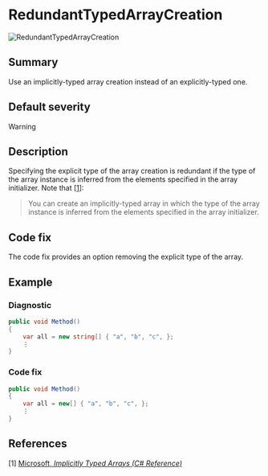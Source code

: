 # RedundantTypedArrayCreation

![RedundantTypedArrayCreation][fig-RedundantTypedArrayCreation]

## Summary

Use an implicitly-typed array creation instead of an explicitly-typed one.

## Default severity

Warning

## Description

Specifying the explicit type of the array creation is redundant if the type of
the array instance is inferred from the elements specified in the array
initializer. Note that
\[[1](#ref1)\]:

> You can create an implicitly-typed array in which the type of the array
> instance is inferred from the elements specified in the array initializer.

## Code fix

The code fix provides an option removing the explicit type of the array.

## Example

### Diagnostic

```csharp
public void Method()
{
    var all = new string[] { "a", "b", "c", };
    ⋮
}
```

### Code fix

```csharp
public void Method()
{
    var all = new[] { "a", "b", "c", };
    ⋮
}
```

## References

<a id="ref1"></a>
[1] [Microsoft, _Implicitly Typed Arrays (C# Reference)_][implicitly-typed-arrays-microsoft]

[implicitly-typed-arrays-microsoft]:
  https://docs.microsoft.com/en-us/dotnet/csharp/programming-guide/arrays/implicitly-typed-arrays
[fig-RedundantTypedArrayCreation]:
  https://maroontress.github.io/StyleChecker/images/RedundantTypedArrayCreation.png
